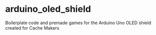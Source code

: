 # arduino_oled_shield
Boilerplate code and premade games for the Arduino Uno OLED shield created for Cache Makers
